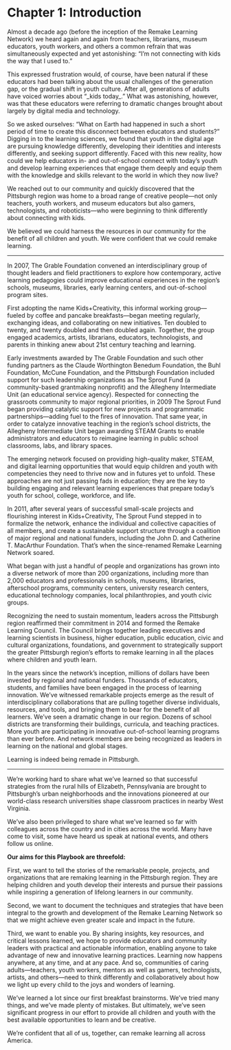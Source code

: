# Chapter 1: Introduction

Almost a decade ago \(before the inception of the Remake Learning Network\) we heard again and again from teachers, librarians, museum educators, youth workers, and others a common refrain that was simultaneously expected and yet astonishing: “I’m not connecting with kids the way that I used to.”

This expressed frustration would, of course, have been natural if these educators had been talking about the usual challenges of the generation gap, or the gradual shift in youth culture. After all, generations of adults have voiced worries about “\_kids today\_.” What was astonishing, however, was that these educators were referring to dramatic changes brought about largely by digital media and technology.

So we asked ourselves: “What on Earth had happened in such a short period of time to create this disconnect between educators and students?” Digging in to the learning sciences, we found that youth in the digital age are pursuing knowledge differently, developing their identities and interests differently, and seeking support differently. Faced with this new reality, how could we help educators in- and out-of-school connect with today’s youth and develop learning experiences that engage them deeply and equip them with the knowledge and skills relevant to the world in which they now live?

We reached out to our community and quickly discovered that the Pittsburgh region was home to a broad range of creative people—not only teachers, youth workers, and museum educators but also gamers, technologists, and roboticists—who were beginning to think differently about connecting with kids.

We believed we could harness the resources in our community for the benefit of all children and youth. We were confident that we could remake learning.

---

In 2007, The Grable Foundation convened an interdisciplinary group of thought leaders and field practitioners to explore how contemporary, active learning pedagogies could improve educational experiences in the region’s schools, museums, libraries, early learning centers, and out-of-school program sites.

First adopting the name Kids+Creativity, this informal working group—fueled by coffee and pancake breakfasts—began meeting regularly, exchanging ideas, and collaborating on new initiatives. Ten doubled to twenty, and twenty doubled and then doubled again. Together, the group engaged academics, artists, librarians, educators, technologists, and parents in thinking anew about 21st century teaching and learning.

Early investments awarded by The Grable Foundation and such other funding partners as the Claude Worthington Benedum Foundation, the Buhl Foundation, McCune Foundation, and the Pittsburgh Foundation included support for such leadership organizations as The Sprout Fund \(a community-based grantmaking nonprofit\) and the Allegheny Intermediate Unit \(an educational service agency\). Respected for connecting the grassroots community to major regional priorities, in 2009 The Sprout Fund began providing catalytic support for new projects and programmatic partnerships—adding fuel to the fires of innovation. That same year, in order to catalyze innovative teaching in the region’s school districts, the Allegheny Intermediate Unit began awarding STEAM Grants to enable administrators and educators to reimagine learning in public school classrooms, labs, and library spaces.

The emerging network focused on providing high-quality maker, STEAM, and digital learning opportunities that would equip children and youth with competencies they need to thrive now and in futures yet to unfold. These approaches are not just passing fads in education; they are the key to building engaging and relevant learning experiences that prepare today’s youth for school, college, workforce, and life.

In 2011, after several years of successful small-scale projects and flourishing interest in Kids+Creativity, The Sprout Fund stepped in to formalize the network, enhance the individual and collective capacities of all members, and create a sustainable support structure through a coalition of major regional and national funders, including the John D. and Catherine T. MacArthur Foundation. That’s when the since-renamed Remake Learning Network soared.

What began with just a handful of people and organizations has grown into a diverse network of more than 200 organizations, including more than 2,000 educators and professionals in schools, museums, libraries, afterschool programs, community centers, university research centers, educational technology companies, local philanthropies, and youth civic groups.

Recognizing the need to sustain momentum, leaders across the Pittsburgh region reaffirmed their commitment in 2014 and formed the Remake Learning Council. The Council brings together leading executives and learning scientists in business, higher education, public education, civic and cultural organizations, foundations, and government to strategically support the greater Pittsburgh region’s efforts to remake learning in all the places where children and youth learn.

In the years since the network’s inception, millions of dollars have been invested by regional and national funders. Thousands of educators, students, and families have been engaged in the process of learning innovation. We’ve witnessed remarkable projects emerge as the result of interdisciplinary collaborations that are pulling together diverse individuals, resources, and tools, and bringing them to bear for the benefit of all learners. We’ve seen a dramatic change in our region. Dozens of school districts are transforming their buildings, curricula, and teaching practices. More youth are participating in innovative out-of-school learning programs than ever before. And network members are being recognized as leaders in learning on the national and global stages.

Learning is indeed being remade in Pittsburgh.

---

We’re working hard to share what we’ve learned so that successful strategies from the rural hills of Elizabeth, Pennsylvania are brought to Pittsburgh’s urban neighborhoods and the innovations pioneered at our world-class research universities shape classroom practices in nearby West Virginia.

We’ve also been privileged to share what we’ve learned so far with colleagues across the country and in cities across the world. Many have come to visit, some have heard us speak at national events, and others follow us online.

**Our aims for this Playbook are threefold:**

First, we want to tell the stories of the remarkable people, projects, and organizations that are remaking learning in the Pittsburgh region. They are helping children and youth develop their interests and pursue their passions while inspiring a generation of lifelong learners in our community.

Second, we want to document the techniques and strategies that have been integral to the growth and development of the Remake Learning Network so that we might achieve even greater scale and impact in the future.

Third, we want to enable you. By sharing insights, key resources, and critical lessons learned, we hope to provide educators and community leaders with practical and actionable information, enabling anyone to take advantage of new and innovative learning practices. Learning now happens anywhere, at any time, and at any pace. And so, communities of caring adults—teachers, youth workers, mentors as well as gamers, technologists, artists, and others—need to think differently and collaboratively about how we light up every child to the joys and wonders of learning.

We’ve learned a lot since our first breakfast brainstorms. We’ve tried many things, and we’ve made plenty of mistakes. But ultimately, we’ve seen significant progress in our effort to provide all children and youth with the best available opportunities to learn and be creative.

We’re confident that all of us, together, can remake learning all across America.

